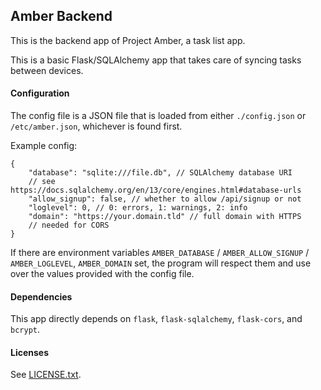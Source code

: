 ## Amber Backend

This is the backend app of Project Amber, a task list app.

This is a basic Flask/SQLAlchemy app that takes care of syncing tasks between
devices.

#### Configuration

The config file is a JSON file that is loaded from either `./config.json` or
`/etc/amber.json`, whichever is found first.

Example config:

    {
        "database": "sqlite:///file.db", // SQLAlchemy database URI
        // see https://docs.sqlalchemy.org/en/13/core/engines.html#database-urls
        "allow_signup": false, // whether to allow /api/signup or not
        "loglevel": 0, // 0: errors, 1: warnings, 2: info
        "domain": "https://your.domain.tld" // full domain with HTTPS
        // needed for CORS
    }

If there are environment variables `AMBER_DATABASE` / `AMBER_ALLOW_SIGNUP` /
`AMBER_LOGLEVEL`, `AMBER_DOMAIN` set, the program will respect them and use
over the values provided with the config file.

#### Dependencies

This app directly depends on `flask`, `flask-sqlalchemy`, `flask-cors`, and
`bcrypt`.

#### Licenses

See [LICENSE.txt](LICENSE.txt).
